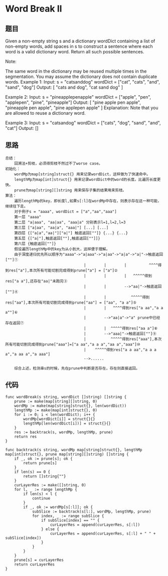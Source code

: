 # Word Break II


## 题目
Given a non-empty string s and a dictionary wordDict containing a list of non-empty words, add spaces in s to construct a sentence where each word is a valid dictionary word. Return all such possible sentences.

Note:

The same word in the dictionary may be reused multiple times in the segmentation.
You may assume the dictionary does not contain duplicate words.
Example 1:
Input:
s = "catsanddog"
wordDict = ["cat", "cats", "and", "sand", "dog"]
Output:
[
  "cats and dog",
  "cat sand dog"
]

Example 2:
Input:
s = "pineapplepenapple"
wordDict = ["apple", "pen", "applepen", "pine", "pineapple"]
Output:
[
  "pine apple pen apple",
  "pineapple pen apple",
  "pine applepen apple"
]
Explanation: Note that you are allowed to reuse a dictionary word.

Example 3:
Input:
s = "catsandog"
wordDict = ["cats", "dog", "sand", "and", "cat"]
Output:
[]


## 思路

```
总结：
    回溯法+剪枝，必须得剪枝不然过不了worse case。
初始化：
    wordMp为map[string]struct{} 用来记录wordDict，这样做为了快速命中。
    lengthMp为map[int]struct{} 用来记录wordDict中的word的长度。比遍历长度更快。
    prune为map[string][]string 用来保存子集的结果用来剪枝。
算法：
    遍历lengthMp的key，即长度l,如果s[:l]在wordMp中存在，则表示存在这一种可能，继续往下走。
    对于例子s = "aaaa", wordDict = ["a","aa","aaa"]
    第一层 "aaaa"
    第二层 "a|aaa", "aa|aa", "aaa|a" 分别表示l=1,l=2,l=3
    第三层 ["a|aa", "aa|a", "aaa|"] [...] [...]
    第四层 {["a|a","aa|"]["a|"] 触底返回[""]} {...} {...}
    第五层 {["a|"],触底返回[""],触底返回[""]]}
    第六层 {触底返回[""]}
    假设遍历lengthMp中的key为从小到大，这样便于理解。
    由于深度递归优先所以顺序为"aaaa"->"a|aaa"->"a|aa"->"a|a"->"a|"->触底返回[""]①
                                   |        |        |          ^^^^得到res["a"],本次所有可能切割完成得到prune["a"] = ["a"]②
                                   |        |        |   ^^^^^得到res["a a"],还存在"aa|"未跑完③
                                   |        |        -->"aa|"->触底返回[""]④
                                   |        |           ^^^^^得到res["aa"],本次所有可能切割完成得到prune["aa"] = ["aa", "a a"]⑤
                                   |        |   ^^^^得到res["a aa","a a a""]⑥
                                   |        -->"aa|a"->"a" prune中已经存在返回⑦
                                   |        |  ^^^^^得到res["aa a"]⑧
                                   |        -->"aaa|"->触底返回[""]⑨
                                   |           ^^^^^得到res["aaa"],本次所有可能切割完成得到prune["aaa"]=["a aa","a a a","aa a","aaa"]⑩
                                   |    ^^^^^得到res["a a aa","a a a a","a aa a","a aaa"]
                                   -->......
                                                    
    综合上述，检测串s的时候，先在prune中判断是否存在，存在则直接返回。
```

## 代码


```golang
func wordBreak(s string, wordDict []string) []string {
    prune := make(map[string][]string, 0)
    wordMp := make(map[string]struct{}, len(wordDict))
    lengthMp := make(map[int]struct{}, 0)
    for i := 0; i < len(wordDict); i++ {
        wordMp[wordDict[i]] = struct{}{}
        lengthMp[len(wordDict[i])] = struct{}{}
    }
    res := backtrack(s, wordMp, lengthMp, prune)
    return res
}

func backtrack(s string, wordMp map[string]struct{}, lengthMp map[int]struct{}, prune map[string][]string) []string {
    if _, ok := prune[s]; ok {
        return prune[s]
    }
    if len(s) == 0 {
        return []string{""}
    }
    curLayerRes := make([]string, 0)
    for l, _ := range lengthMp {
        if len(s) < l {
            continue
        }
        if _, ok := wordMp[s[:l]]; ok {
            subSlice := backtrack(s[l:], wordMp, lengthMp, prune)
            for index, _ := range subSlice {
                if subSlice[index] == "" {
                    curLayerRes = append(curLayerRes, s[:l])
                } else {
                    curLayerRes = append(curLayerRes, s[:l] + " " + subSlice[index])
                }
            }
        }
    }
    prune[s] = curLayerRes
    return curLayerRes
}
```
